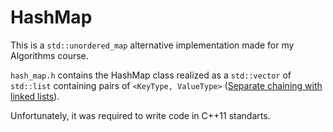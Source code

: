 # HashMap

This is a `std::unordered_map` alternative implementation made for my Algorithms course.

`hash_map.h` contains the HashMap class realized as a `std::vector` of `std::list` containing pairs of `<KeyType, ValueType>`  ([Separate chaining with linked lists](https://en.wikipedia.org/wiki/Hash_table#Separate_chaining_with_linked_lists)).

Unfortunately, it was required to write code in C++11 standarts.
